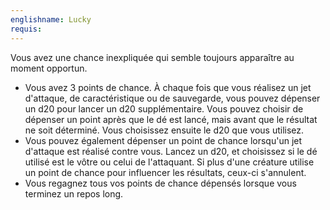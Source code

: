 ```yaml
---
englishname: Lucky
requis:
---
```

Vous avez une chance inexpliquée qui semble toujours apparaître au moment opportun.

 - Vous avez 3 points de chance. À chaque fois que vous réalisez un jet d'attaque, de caractéristique ou de sauvegarde, vous pouvez dépenser un d20 pour lancer un d20 supplémentaire. Vous pouvez choisir de dépenser un point après que le dé est lancé, mais avant que le résultat ne soit déterminé. Vous choisissez ensuite le d20 que vous utilisez.
 - Vous pouvez également dépenser un point de chance lorsqu'un jet d'attaque est réalisé contre vous. Lancez un d20, et choisissez si le dé utilisé est le vôtre ou celui de l'attaquant. Si plus d'une créature utilise un point de chance pour influencer les résultats, ceux-ci s'annulent.
 - Vous regagnez tous vos points de chance dépensés lorsque vous terminez un repos long.
